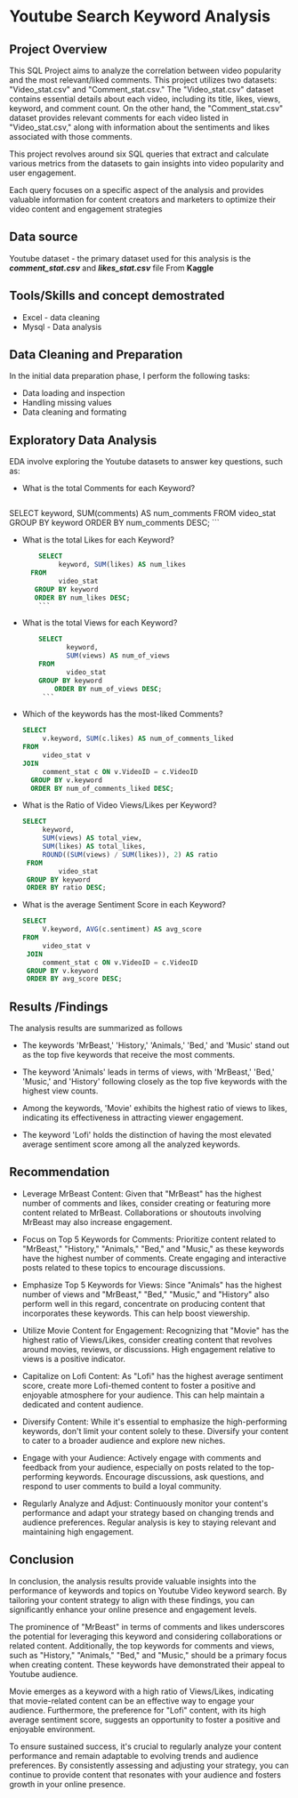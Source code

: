 # Youtube Search Keyword Analysis

## Project Overview

This SQL Project aims to analyze the correlation between video popularity and the most relevant/liked comments. This project utilizes two datasets: "Video_stat.csv" and "Comment_stat.csv." The "Video_stat.csv" dataset contains essential details about each video, including its title, likes, views, keyword, and comment count. 
On the other hand, the "Comment_stat.csv" dataset provides relevant comments for each video listed in "Video_stat.csv," along with information about the sentiments and likes associated with those comments.

This project revolves around six SQL queries that extract and calculate various metrics from the datasets to gain insights into video popularity and user engagement. 

Each query focuses on a specific aspect of the analysis and provides valuable information for content creators and marketers to optimize their video content and engagement strategies


## Data source
Youtube dataset - the primary dataset used for this analysis is the **_comment_stat.csv_**  and **_likes_stat.csv_** file From **Kaggle**

## Tools/Skills and concept demostrated
 
- Excel - data cleaning
- Mysql - Data analysis

## Data Cleaning and Preparation
In the initial data preparation phase, I perform the following tasks:
- Data loading and inspection
- Handling missing values
- Data cleaning and formating

## Exploratory Data Analysis 

EDA involve exploring the Youtube datasets to answer key questions, such as:
- What is the total Comments for each Keyword?
     ```sql
 SELECT 
   	 keyword, SUM(comments) AS num_comments
	FROM
    	   video_stat
	GROUP BY keyword
	ORDER BY num_comments DESC;
    ```
  
- What is the total Likes for each Keyword?
	```sql
        SELECT 
             keyword, SUM(likes) AS num_likes
	  FROM
             video_stat
	   GROUP BY keyword
	   ORDER BY num_likes DESC;
        ```
  
- What is the total Views for each Keyword?
	```sql
 	    SELECT 
               keyword,
               SUM(views) AS num_of_views
	    FROM
               video_stat
	    GROUP BY keyword
            ORDER BY num_of_views DESC;
         ```
  
- Which of the keywords has the most-liked Comments?

  ```SQL
  SELECT 
       v.keyword, SUM(c.likes) AS num_of_comments_liked
  FROM
       video_stat v
  JOIN
       comment_stat c ON v.VideoID = c.VideoID
	GROUP BY v.keyword
	ORDER BY num_of_comments_liked DESC;
  ```
   
- What is the Ratio of Video Views/Likes per Keyword?
   ```SQL
   SELECT 
	    keyword,
	    SUM(views) AS total_view,
	    SUM(likes) AS total_likes,
	    ROUND((SUM(views) / SUM(likes)), 2) AS ratio
    FROM
    	    video_stat
	GROUP BY keyword
	ORDER BY ratio DESC;
   ```
  
- What is the average Sentiment Score in each Keyword?
  ```SQL
  SELECT 
       V.keyword, AVG(c.sentiment) AS avg_score
  FROM
       video_stat v
   JOIN
       comment_stat c ON v.VideoID = c.VideoID
   GROUP BY v.keyword
   ORDER BY avg_score DESC;
  ```


## Results /Findings

The analysis results are summarized as follows

- The keywords 'MrBeast,' 'History,' 'Animals,' 'Bed,' and 'Music' stand out as the top five keywords that receive the most comments.

- The keyword 'Animals' leads in terms of views, with 'MrBeast,' 'Bed,' 'Music,' and 'History' following closely as the top five keywords with the highest view counts.

- Among the keywords, 'Movie' exhibits the highest ratio of views to likes, indicating its effectiveness in attracting viewer engagement.

- The keyword 'Lofi' holds the distinction of having the most elevated average sentiment score among all the analyzed keywords.

  

 ## Recommendation
 
- Leverage MrBeast Content: Given that "MrBeast" has the highest number of comments and likes, consider creating or featuring more content related to MrBeast. Collaborations or shoutouts involving MrBeast may also increase engagement.

- Focus on Top 5 Keywords for Comments: Prioritize content related to "MrBeast," "History," "Animals," "Bed," and "Music," as these keywords have the highest number of comments. Create engaging and interactive posts related to these topics to encourage discussions.

- Emphasize Top 5 Keywords for Views: Since "Animals" has the highest number of views and "MrBeast," "Bed," "Music," and "History" also perform well in this regard, concentrate on producing content that incorporates these keywords. This can help boost viewership.

- Utilize Movie Content for Engagement: Recognizing that "Movie" has the highest ratio of Views/Likes, consider creating content that revolves around movies, reviews, or discussions. High engagement relative to views is a positive indicator.

- Capitalize on Lofi Content: As "Lofi" has the highest average sentiment score, create more Lofi-themed content to foster a positive and enjoyable atmosphere for your audience. This can help maintain a dedicated and content audience.
- Diversify Content: While it's essential to emphasize the high-performing keywords, don't limit your content solely to these. Diversify your content to cater to a broader audience and explore new niches.

- Engage with your Audience: Actively engage with comments and feedback from your audience, especially on posts related to the top-performing keywords. Encourage discussions, ask questions, and respond to user comments to build a loyal community.

- Regularly Analyze and Adjust: Continuously monitor your content's performance and adapt your strategy based on changing trends and audience preferences. Regular analysis is key to staying relevant and maintaining high engagement.


## Conclusion

In conclusion, the analysis results provide valuable insights into the performance of keywords and topics on Youtube Video keyword search. By tailoring your content strategy to align with these findings, you can significantly enhance your online presence and engagement levels.

The prominence of "MrBeast" in terms of comments and likes underscores the potential for leveraging this keyword and considering collaborations or related content. Additionally, the top keywords for comments and views, such as "History," "Animals," "Bed," and "Music," should be a primary focus when creating content. These keywords have demonstrated their appeal to Youtube audience.

Movie emerges as a keyword with a high ratio of Views/Likes, indicating that movie-related content can be an effective way to engage your audience. Furthermore, the preference for "Lofi" content, with its high average sentiment score, suggests an opportunity to foster a positive and enjoyable environment.

To ensure sustained success, it's crucial to regularly analyze your content performance and remain adaptable to evolving trends and audience preferences. By consistently assessing and adjusting your strategy, you can continue to provide content that resonates with your audience and fosters growth in your online presence.

